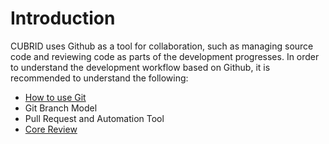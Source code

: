 # Introduction

CUBRID uses Github as a tool for collaboration, such as managing source code and reviewing code as parts of the development progresses. In order to understand the development workflow based on Github, it is recommended to understand the following:

* [​How to use Git](https://git-scm.com/book/ko/v2)​
* Git Branch Model 
* Pull Request and Automation Tool 
* ​[Core Review](https://mtlynch.io/human-code-reviews-1/)

